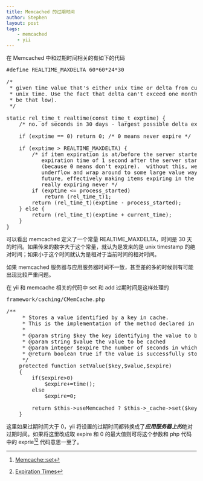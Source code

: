 ```yaml
---
title: Memcached 的过期时间
author: Stephen
layout: post
tags:
    - memcached
    - yii
---
```

在 Memcached 中和过期时间相关的有如下的代码
<pre>
#define REALTIME_MAXDELTA 60*60*24*30

/*
 * given time value that's either unix time or delta from current unix time, return
 * unix time. Use the fact that delta can't exceed one month (and real time value can't
 * be that low).
 */

static rel_time_t realtime(const time_t exptime) {
    /* no. of seconds in 30 days - largest possible delta exptime */
 
    if (exptime == 0) return 0; /* 0 means never expire */
 
    if (exptime > REALTIME_MAXDELTA) {
        /* if item expiration is at/before the server started, give it an
           expiration time of 1 second after the server started.
           (because 0 means don't expire).  without this, we'd
           underflow and wrap around to some large value way in the
           future, effectively making items expiring in the past
           really expiring never */
        if (exptime <= process_started)
            return (rel_time_t)1;
        return (rel_time_t)(exptime - process_started);
    } else {
        return (rel_time_t)(exptime + current_time);
    }
}
</pre>
<!--more-->

可以看出 memcached 定义了一个常量 REALTIME_MAXDELTA，时间是 30 天的时间。如果传来的数字大于这个常量，就认为是发来的是 unix timestamp 的绝对时间；如果小于这个时间就认为是相对于当前时间的相对时间。

如果 memcached 服务器与应用服务器时间不一致，甚至差的多的时候则有可能出现比较严重问题。

在 yii 和 memcache 相关的代码中 set 和 add 过期时间是这样处理的

<pre>
framework/caching/CMemCache.php

/**
     * Stores a value identified by a key in cache.
     * This is the implementation of the method declared in the parent class.
     *
     * @param string $key the key identifying the value to be cached
     * @param string $value the value to be cached
     * @param integer $expire the number of seconds in which the cached value will expire. 0 means never expire.
     * @return boolean true if the value is successfully stored into cache, false otherwise
     */
    protected function setValue($key,$value,$expire)
    {
        if($expire>0)
            $expire+=time();
        else
            $expire=0;

        return $this->useMemcached ? $this->_cache->set($key,$value,$expire) : $this->_cache->set($key,$value,0,$expire);
    }
</pre>

这里如果过期时间大于 0，yii 将设置的过期时间都转换成了***应用服务器上的***绝对过期时间。如果将这里改成取 expire 和 0 的最大值则可将这个参数和 php 代码中的 exprie[^ft][^ft2] 代码意思一至了。

[^ft]: [Memcache::set](http://www.php.net/manual/en/memcache.set.php)
[^ft2]: [Expiration Times](http://www.php.net/manual/en/memcached.expiration.php)

